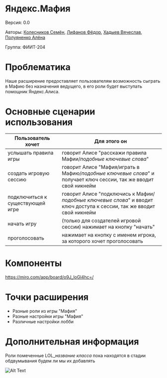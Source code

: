 # Яндекс.Мафия
Версия: 0.0

Авторы: [Колесников Семён](https://github.com/invis166), [Лифанов Фёдор](https://github.com/amagoosebitch), [Хадыев Вячеслав](https://github.com/Hvv007), [Полуяненко Алёна](https://github.com/NiripsaKakVsegda)

Группа: ФИИТ-204
# Проблематика
Наше расширение предоставляет пользователям возможность сыграть в Мафию без назначения ведущего, в его роли будет выступать помощник Яндекс.Алиса.
# Основные сценарии использования
| Пользователь хочет | Для этого он |
| ------------- | ------------- |
| услышать правила игры | говорит Алисе "расскажи правила Мафии/*подобные ключевые слова*" |
| создать игровую сессию | говорит Алисе "Мафия/играть в Мафию/*подобные ключевые слова*" и получает ключ сессии, так же вводит свой никнейм |
| подключиться к существующей игре | говорит Алисе "подключись к Мафии/*подобные ключевые слова*" и вводит ключ доступа к сессии, так же вводит свой никнейм |
| начать игру | (только для создателей игровой сессии) нажимает на кнопку "начать" |
| проголосовать | нажимает на кнопку с именем игрока, за которого хочет проголосовать |
# Компоненты
https://miro.com/app/board/o9J_loGl4hc=/
# Точки расширения
* Разные роли из игры "Мафия"
* Разные настройки игры "Мафия" 
* Различные настройки лобби
# Дополнительная информация
Роли помеченные LOL_*название класса* пока находятся в стадии обдвумывания будем ли мы их добавлять

![Alt Text](https://c.tenor.com/YETEvBpf6ggAAAAd/zxc-zxc-cat.gif)


